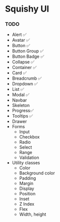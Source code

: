 # Squishy UI

### TODO

- Alert ✅
- Avatar ✅
- Button ✅
- Button Group ✅
- Button Badge ✅
- Collapse ✅
- Container ✅
- Card ✅
- Breadcrumb ✅
- Dropdown ✅
- List ✅
- Modal ✅
- Navbar
- Skeleton
- Progress✅
- Tooltips ✅
- Drawer
- Forms
  - Input
  - Checkbox
  - Radio
  - Select
  - Range
  - Validation
- Utility classes
  - Color
  - Background color
  - Padding
  - Margin
  - Display
  - Position
  - Inset
  - Z Index
  - Flex
  - Width, height
